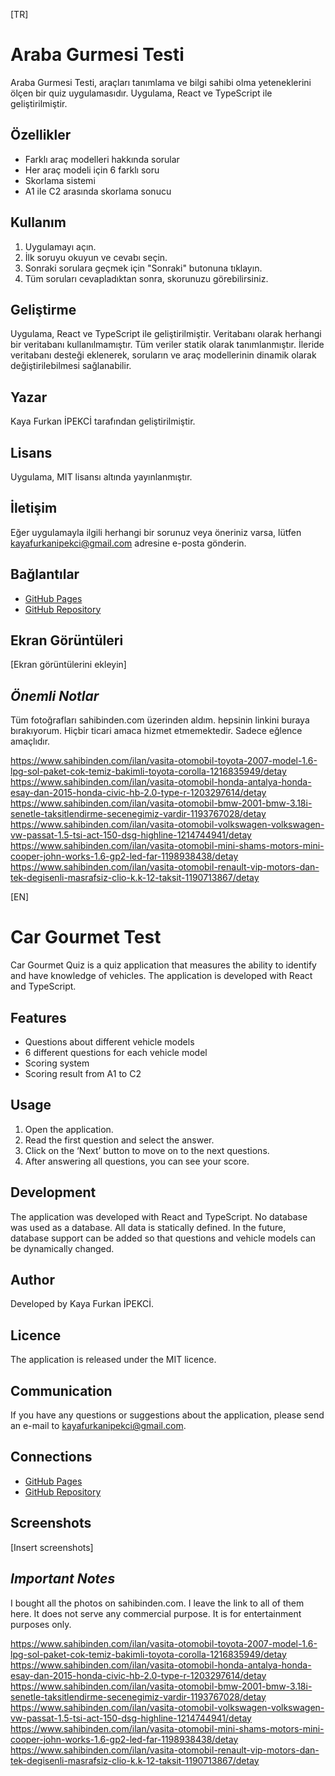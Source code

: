 [TR]

# Araba Gurmesi Testi

Araba Gurmesi Testi, araçları tanımlama ve bilgi sahibi olma yeteneklerini ölçen bir quiz uygulamasıdır. Uygulama, React ve TypeScript ile geliştirilmiştir.

## Özellikler

* Farklı araç modelleri hakkında sorular
* Her araç modeli için 6 farklı soru
* Skorlama sistemi
* A1 ile C2 arasında skorlama sonucu

## Kullanım

1. Uygulamayı açın.
2. İlk soruyu okuyun ve cevabı seçin.
3. Sonraki sorulara geçmek için "Sonraki" butonuna tıklayın.
4. Tüm soruları cevapladıktan sonra, skorunuzu görebilirsiniz.

## Geliştirme

Uygulama, React ve TypeScript ile geliştirilmiştir.
Veritabanı olarak herhangi bir veritabanı kullanılmamıştır. Tüm veriler statik olarak tanımlanmıştır.
İleride veritabanı desteği eklenerek, soruların ve araç modellerinin dinamik olarak değiştirilebilmesi sağlanabilir.

## Yazar

Kaya Furkan İPEKCİ tarafından geliştirilmiştir.

## Lisans

Uygulama, MIT lisansı altında yayınlanmıştır.

## İletişim

Eğer uygulamayla ilgili herhangi bir sorunuz veya öneriniz varsa, lütfen kayafurkanipekci@gmail.com adresine e-posta gönderin.

## Bağlantılar

* [GitHub Pages](https://github.com/kayafurkanipekci/araba-gurmesi-testi)
* [GitHub Repository](https://github.com/kayafurkanipekci/araba-gurmesi-testi)

## Ekran Görüntüleri

[Ekran görüntülerini ekleyin]

## *Önemli Notlar*

Tüm fotoğrafları sahibinden.com üzerinden aldım. hepsinin linkini buraya bırakıyorum.
Hiçbir ticari amaca hizmet etmemektedir. Sadece eğlence amaçlıdır.

https://www.sahibinden.com/ilan/vasita-otomobil-toyota-2007-model-1.6-lpg-sol-paket-cok-temiz-bakimli-toyota-corolla-1216835949/detay
https://www.sahibinden.com/ilan/vasita-otomobil-honda-antalya-honda-esay-dan-2015-honda-civic-hb-2.0-type-r-1203297614/detay
https://www.sahibinden.com/ilan/vasita-otomobil-bmw-2001-bmw-3.18i-senetle-taksitlendirme-secenegimiz-vardir-1193767028/detay
https://www.sahibinden.com/ilan/vasita-otomobil-volkswagen-volkswagen-vw-passat-1.5-tsi-act-150-dsg-highline-1214744941/detay
https://www.sahibinden.com/ilan/vasita-otomobil-mini-shams-motors-mini-cooper-john-works-1.6-gp2-led-far-1198938438/detay
https://www.sahibinden.com/ilan/vasita-otomobil-renault-vip-motors-dan-tek-degisenli-masrafsiz-clio-k.k-12-taksit-1190713867/detay

[EN]

# Car Gourmet Test

Car Gourmet Quiz is a quiz application that measures the ability to identify and have knowledge of vehicles. The application is developed with React and TypeScript.

## Features

* Questions about different vehicle models
* 6 different questions for each vehicle model
* Scoring system
* Scoring result from A1 to C2

## Usage

1. Open the application.
2. Read the first question and select the answer.
3. Click on the ‘Next’ button to move on to the next questions.
4. After answering all questions, you can see your score.

## Development

The application was developed with React and TypeScript.
No database was used as a database. All data is statically defined.
In the future, database support can be added so that questions and vehicle models can be dynamically changed.

## Author

Developed by Kaya Furkan İPEKCİ.

## Licence

The application is released under the MIT licence.

## Communication

If you have any questions or suggestions about the application, please send an e-mail to kayafurkanipekci@gmail.com.

## Connections

* [GitHub Pages](https://github.com/kayafurkanipekci/araba-gurmesi-testi)
* [GitHub Repository](https://github.com/kayafurkanipekci/araba-gurmesi-testi)

## Screenshots

[Insert screenshots]

## *Important Notes*

I bought all the photos on sahibinden.com. I leave the link to all of them here.
It does not serve any commercial purpose. It is for entertainment purposes only.

https://www.sahibinden.com/ilan/vasita-otomobil-toyota-2007-model-1.6-lpg-sol-paket-cok-temiz-bakimli-toyota-corolla-1216835949/detay
https://www.sahibinden.com/ilan/vasita-otomobil-honda-antalya-honda-esay-dan-2015-honda-civic-hb-2.0-type-r-1203297614/detay
https://www.sahibinden.com/ilan/vasita-otomobil-bmw-2001-bmw-3.18i-senetle-taksitlendirme-secenegimiz-vardir-1193767028/detay
https://www.sahibinden.com/ilan/vasita-otomobil-volkswagen-volkswagen-vw-passat-1.5-tsi-act-150-dsg-highline-1214744941/detay
https://www.sahibinden.com/ilan/vasita-otomobil-mini-shams-motors-mini-cooper-john-works-1.6-gp2-led-far-1198938438/detay
https://www.sahibinden.com/ilan/vasita-otomobil-renault-vip-motors-dan-tek-degisenli-masrafsiz-clio-k.k-12-taksit-1190713867/detay
